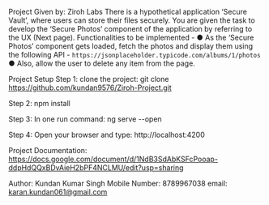 Project Given by: Ziroh Labs
There is a hypothetical application ‘Secure Vault’, where users can store their files securely.
You are given the task to develop the ‘Secure Photos’ component of the application by referring
to the UX (Next page).
Functionalities to be implemented -
● As the ‘Secure Photos’ component gets loaded, fetch the photos and display them using
the following API -
`https://jsonplaceholder.typicode.com/albums/1/photos`
● Also, allow the user to delete any item from the page.

Project Setup
Step 1: clone the project: git clone https://github.com/kundan9576/Ziroh-Project.git

Step 2: npm install

Step 3: In one run command: ng serve --open

Step 4: Open your browser and type: http://localhost:4200

Project Documentation:
https://docs.google.com/document/d/1NdB3SdAbKSFcPooap-ddpHdQQxBDvAieH2bPF4NCLMU/edit?usp=sharing


Author: Kundan Kumar Singh
Mobile Number: 8789967038
email: karan.kundan061@gmail.com